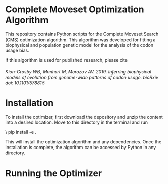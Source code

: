 # Complete Moveset Optimization Algorithm

This repository contains Python scripts for the Complete Moveset Search (CMS) optimization algorithm. This algorithm was developed for fitting a biophysical and population genetic model for the analysis of the codon usage bias.

If this algorithm is used for published research, please cite 
###### Kion-Crosby WB, Manhart M, Morozov AV. 2019. Inferring biophysical models of evolution from genome-wide patterns of codon usage. bioRxiv doi: 10.1101/578815 

# Installation

To install the optimizer, first download the depository and unzip the content into a desired location. Move to this directory in the terminal and run

\ pip install -e .

This will install the optimization algorithm and any dependencies. Once the installation is complete, the algorithm can be accessed by Python in any directory.

# Running the Optimizer



# 
